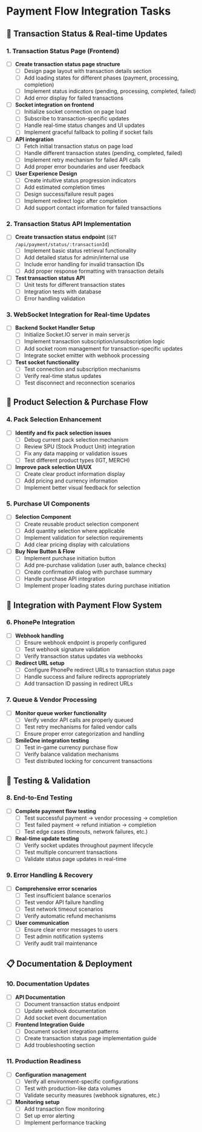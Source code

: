 # Payment Flow Integration Tasks

## 🔄 Transaction Status & Real-time Updates

### 1. Transaction Status Page (Frontend)
- [ ] **Create transaction status page structure**
  - [ ] Design page layout with transaction details section
  - [ ] Add loading states for different phases (payment, processing, completion)
  - [ ] Implement status indicators (pending, processing, completed, failed)
  - [ ] Add error display for failed transactions
- [ ] **Socket integration on frontend**
  - [ ] Initialize socket connection on page load
  - [ ] Subscribe to transaction-specific updates
  - [ ] Handle real-time status changes and UI updates
  - [ ] Implement graceful fallback to polling if socket fails
- [ ] **API integration**
  - [ ] Fetch initial transaction status on page load
  - [ ] Handle different transaction states (pending, completed, failed)
  - [ ] Implement retry mechanism for failed API calls
  - [ ] Add proper error boundaries and user feedback
- [ ] **User Experience Design**
  - [ ] Create intuitive status progression indicators
  - [ ] Add estimated completion times
  - [ ] Design success/failure result pages
  - [ ] Implement redirect logic after completion
  - [ ] Add support contact information for failed transactions

### 2. Transaction Status API Implementation
- [ ] **Create transaction status endpoint** (`GET /api/payment/status/:transactionId`)
  - [ ] Implement basic status retrieval functionality
  - [ ] Add detailed status for admin/internal use
  - [ ] Include error handling for invalid transaction IDs
  - [ ] Add proper response formatting with transaction details
- [ ] **Test transaction status API**
  - [ ] Unit tests for different transaction states
  - [ ] Integration tests with database
  - [ ] Error handling validation

### 3. WebSocket Integration for Real-time Updates
- [ ] **Backend Socket Handler Setup**
  - [ ] Initialize Socket.IO server in main server.js
  - [ ] Implement transaction subscription/unsubscription logic
  - [ ] Add socket room management for transaction-specific updates
  - [ ] Integrate socket emitter with webhook processing
- [ ] **Test socket functionality**
  - [ ] Test connection and subscription mechanisms
  - [ ] Verify real-time status updates
  - [ ] Test disconnect and reconnection scenarios

## 🎯 Product Selection & Purchase Flow

### 4. Pack Selection Enhancement
- [ ] **Identify and fix pack selection issues**
  - [ ] Debug current pack selection mechanism
  - [ ] Review SPU (Stock Product Unit) integration
  - [ ] Fix any data mapping or validation issues
  - [ ] Test different product types (IGT, MERCH)
- [ ] **Improve pack selection UI/UX**
  - [ ] Create clear product information display
  - [ ] Add pricing and currency information
  - [ ] Implement better visual feedback for selection

### 5. Purchase UI Components
- [ ] **Selection Component**
  - [ ] Create reusable product selection component
  - [ ] Add quantity selection where applicable
  - [ ] Implement validation for selection requirements
  - [ ] Add clear pricing display with calculations
- [ ] **Buy Now Button & Flow**
  - [ ] Implement purchase initiation button
  - [ ] Add pre-purchase validation (user auth, balance checks)
  - [ ] Create confirmation dialog with purchase summary
  - [ ] Handle purchase API integration
  - [ ] Implement proper loading states during purchase initiation

## 🔗 Integration with Payment Flow System

### 6. PhonePe Integration
- [ ] **Webhook handling**
  - [ ] Ensure webhook endpoint is properly configured
  - [ ] Test webhook signature validation
  - [ ] Verify transaction status updates via webhooks
- [ ] **Redirect URL setup**
  - [ ] Configure PhonePe redirect URLs to transaction status page
  - [ ] Handle success and failure redirects appropriately
  - [ ] Add transaction ID passing in redirect URLs

### 7. Queue & Vendor Processing
- [ ] **Monitor queue worker functionality**
  - [ ] Verify vendor API calls are properly queued
  - [ ] Test retry mechanisms for failed vendor calls
  - [ ] Ensure proper error categorization and handling
- [ ] **SmileOne integration testing**
  - [ ] Test in-game currency purchase flow
  - [ ] Verify balance validation mechanisms
  - [ ] Test distributed locking for concurrent transactions

## 🧪 Testing & Validation

### 8. End-to-End Testing
- [ ] **Complete payment flow testing**
  - [ ] Test successful payment → vendor processing → completion
  - [ ] Test failed payment → refund initiation → completion
  - [ ] Test edge cases (timeouts, network failures, etc.)
- [ ] **Real-time update testing**
  - [ ] Verify socket updates throughout payment lifecycle
  - [ ] Test multiple concurrent transactions
  - [ ] Validate status page updates in real-time

### 9. Error Handling & Recovery
- [ ] **Comprehensive error scenarios**
  - [ ] Test insufficient balance scenarios
  - [ ] Test vendor API failure handling
  - [ ] Test network timeout scenarios
  - [ ] Verify automatic refund mechanisms
- [ ] **User communication**
  - [ ] Ensure clear error messages to users
  - [ ] Test admin notification systems
  - [ ] Verify audit trail maintenance

## 📋 Documentation & Deployment

### 10. Documentation Updates
- [ ] **API Documentation**
  - [ ] Document transaction status endpoint
  - [ ] Update webhook documentation
  - [ ] Add socket event documentation
- [ ] **Frontend Integration Guide**
  - [ ] Document socket integration patterns
  - [ ] Create transaction status page implementation guide
  - [ ] Add troubleshooting section

### 11. Production Readiness
- [ ] **Configuration management**
  - [ ] Verify all environment-specific configurations
  - [ ] Test with production-like data volumes
  - [ ] Validate security measures (webhook signatures, etc.)
- [ ] **Monitoring setup**
  - [ ] Add transaction flow monitoring
  - [ ] Set up error alerting
  - [ ] Implement performance tracking